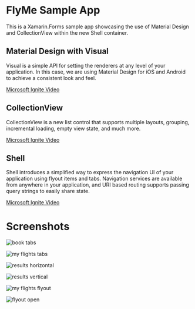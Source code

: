 # FlyMe Sample App

This is a Xamarin.Forms sample app showcasing the use of Material Design and CollectionView within the new Shell container.

## Material Design with Visual

Visual is a simple API for setting the renderers at any level of your application. In this case, we are using Material Design for iOS and Android to achieve a consistent look and feel.

[Microsoft Ignite Video](https://myignite.techcommunity.microsoft.com/sessions/85034)

## CollectionView

CollectionView is a new list control that supports multiple layouts, grouping, incremental loading, empty view state, and much more. 

[Microsoft Ignite Video](https://myignite.techcommunity.microsoft.com/sessions/85036)

## Shell

Shell introduces a simplified way to express the navigation UI of your application using flyout items and tabs. Navigation services are available from anywhere in your application, and URI based routing supports passing query strings to easily share state.

[Microsoft Ignite Video](https://myignite.techcommunity.microsoft.com/sessions/85031)

# Screenshots

![book tabs](Screenshots/book_tabs_droid.png)

![my flights tabs](Screenshots/myflights_tabs_droid.png)

![results horizontal](Screenshots/results_horizontal_droid.png)

![results vertical](Screenshots/results_vertical_droid.png)

![my flights flyout](Screenshots/myflights_flyout_droid.png)

![flyout open](Screenshots/flyout_droid.png)
